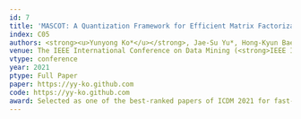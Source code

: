 ```yaml
---
id: 7
title: 'MASCOT: A Quantization Framework for Efficient Matrix Factorization in Recommender Systems'
index: C05
authors: <strong><u>Yunyong Ko*</u></strong>, Jae-Su Yu*, Hong-Kyun Bae, Yongjun Park, Dongwon Lee, and Sang-Wook Kim
venue: The IEEE International Conference on Data Mining (<strong>IEEE ICDM</strong>)
vtype: conference
year: 2021
ptype: Full Paper
paper: https://yy-ko.github.com
code: https://yy-ko.github.com
award: Selected as one of the best-ranked papers of ICDM 2021 for fast-track journal invitation
---
```

